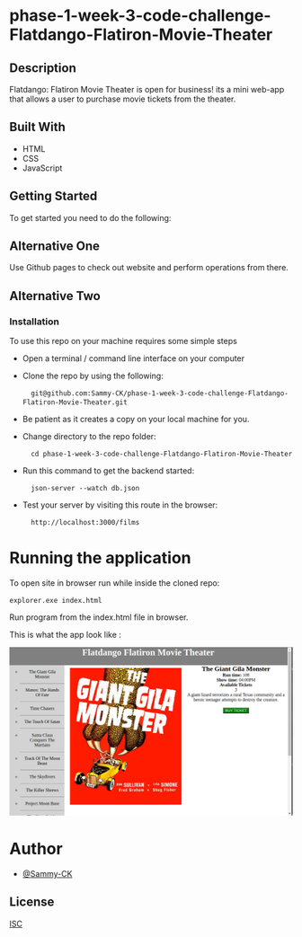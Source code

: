 # phase-1-week-3-code-challenge-Flatdango-Flatiron-Movie-Theater

## Description
Flatdango: Flatiron Movie Theater is open for business! its a mini web-app that allows a user to purchase movie tickets from the
theater.

## Built With
- HTML
- CSS
- JavaScript

## Getting Started
To get started you need to do the following:

## Alternative One
Use Github pages to check out website and perform operations from there.

## Alternative Two
### Installation
To use this repo on your machine requires some simple steps

- Open a terminal / command line interface on your computer

- Clone the repo by using the following:

        git@github.com:Sammy-CK/phase-1-week-3-code-challenge-Flatdango-Flatiron-Movie-Theater.git

- Be patient as it creates a copy on your local machine for you.

- Change directory to the repo folder:

        cd phase-1-week-3-code-challenge-Flatdango-Flatiron-Movie-Theater

- Run this command to get the backend started:

        json-server --watch db.json
- Test your server by visiting this route in the browser:

        http://localhost:3000/films


# Running the application
To open site in browser run while inside the cloned repo:

    explorer.exe index.html

Run program from the index.html file in browser.

This is what the app look like :

<img src="example.png" width="600" height="300">


# Author
- [@Sammy-CK](https://www.github.com/Sammy-CK)

## License

[ISC](https://choosealicense.com/licenses/isc/)